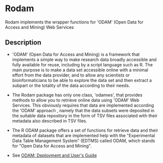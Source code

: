 # Rodam

Rodam implements the wrapper functions for 'ODAM' (Open Data for Access and Mining) Web Services

## Description

* 'ODAM' (Open Data for Access and Mining) is a framework that implements a simple way to make research data broadly accessible and fully available for reuse, including by a script language such as R. The main purpose is to make a data set accessible online with a minimal effort from the data provider, and to allow any scientists or bioinformaticians to be able to explore the data set and then extract a subpart or the totality of the data according to their needs. 

* The Rodam package has only one class, 'odamws', that provides methods to allow you to retrieve online data using 'ODAM' Web Services. This obviously requires that data are implemented according the 'ODAM' approach , namely that the data subsets were deposited in the suitable data repository in the form of TSV files associated with  their metadata also described  in TSV files.

* The R ODAM package offers a set of functions for retrieve data and their metadata of datasets that are implemented help with the "Experimental Data Table Management System" (EDTMS) called ODAM, which stands for "Open Data for Access and Mining".

* See [ODAM: Deployment and User's Guide](https://inrae.github.io/ODAM/)

